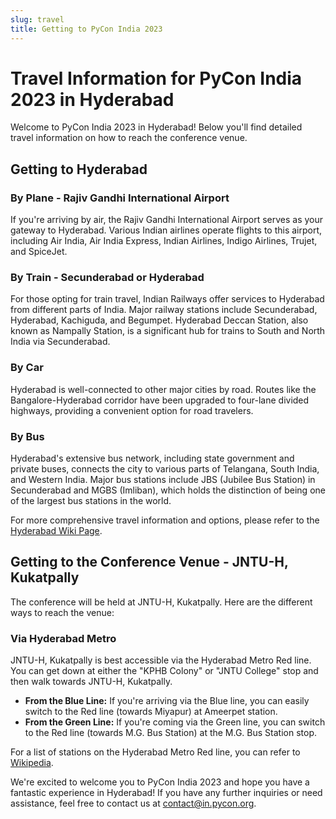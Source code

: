 ```yaml
---
slug: travel
title: Getting to PyCon India 2023
---
```

# Travel Information for PyCon India 2023 in Hyderabad

Welcome to PyCon India 2023 in Hyderabad! Below you'll find detailed travel information on how to reach the conference venue.

## Getting to Hyderabad

### By Plane - Rajiv Gandhi International Airport

If you're arriving by air, the Rajiv Gandhi International Airport serves as your gateway to Hyderabad. Various Indian airlines operate flights to this airport, including Air India, Air India Express, Indian Airlines, Indigo Airlines, Trujet, and SpiceJet.

### By Train - Secunderabad or Hyderabad

For those opting for train travel, Indian Railways offer services to Hyderabad from different parts of India. Major railway stations include Secunderabad, Hyderabad, Kachiguda, and Begumpet. Hyderabad Deccan Station, also known as Nampally Station, is a significant hub for trains to South and North India via Secunderabad.

### By Car

Hyderabad is well-connected to other major cities by road. Routes like the Bangalore-Hyderabad corridor have been upgraded to four-lane divided highways, providing a convenient option for road travelers.

### By Bus

Hyderabad's extensive bus network, including state government and private buses, connects the city to various parts of Telangana, South India, and Western India. Major bus stations include JBS (Jubilee Bus Station) in Secunderabad and MGBS (Imliban), which holds the distinction of being one of the largest bus stations in the world.

For more comprehensive travel information and options, please refer to the [Hyderabad Wiki Page](https://wikitravel.org/en/Hyderabad#Get_in).

## Getting to the Conference Venue - JNTU-H, Kukatpally

The conference will be held at JNTU-H, Kukatpally. Here are the different ways to reach the venue:

### Via Hyderabad Metro

JNTU-H, Kukatpally is best accessible via the Hyderabad Metro Red line. You can get down at either the "KPHB Colony" or "JNTU College" stop and then walk towards JNTU-H, Kukatpally.

- **From the Blue Line:** If you're arriving via the Blue line, you can easily switch to the Red line (towards Miyapur) at Ameerpet station.
- **From the Green Line:** If you're coming via the Green line, you can switch to the Red line (towards M.G. Bus Station) at the M.G. Bus Station stop.

For a list of stations on the Hyderabad Metro Red line, you can refer to [Wikipedia](<https://en.wikipedia.org/wiki/Red_Line_(Hyderabad_Metro)>).

We're excited to welcome you to PyCon India 2023 and hope you have a fantastic experience in Hyderabad! If you have any further inquiries or need assistance, feel free to contact us at [contact@in.pycon.org](mailto:contact@in.pycon.org).
